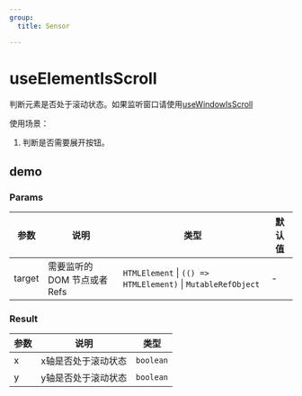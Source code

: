 ```yaml
---
group:
  title: Sensor

---
```


# useElementIsScroll

判断元素是否处于滚动状态。如果监听窗口请使用[useWindowIsScroll](/Sensor/use-window-is-scroll)

使用场景：

1. 判断是否需要展开按钮。

## demo

<code src="./Demo/index.tsx"></code>


<code src="./Demo/index2.tsx" ></code>

### Params

| 参数    | 说明                                         | 类型                   | 默认值 |
|---------|----------------------------------------------|------------------------|--------|
| target | 需要监听的DOM 节点或者 Refs | `HTMLElement` \| `(() => HTMLElement)` \| `MutableRefObject` | -      |


### Result

| **参数** | **说明**            | **类型**  |
| -------- | ------------------- | --------- |
| x        | x轴是否处于滚动状态 | `boolean` |
| y        | y轴是否处于滚动状态 | `boolean` |

